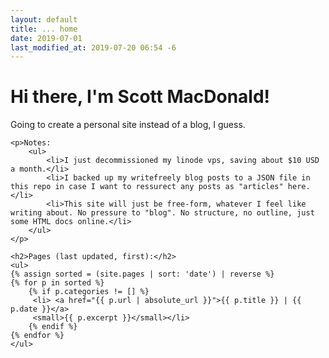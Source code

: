 ```yaml
---
layout: default
title: ... home
date: 2019-07-01
last_modified_at: 2019-07-20 06:54 -6
---
```

<div class="blurb">
	<h1>Hi there, I'm Scott MacDonald!</h1>	
	<p>Going to create a personal site instead of a blog, I guess.</p>	

	<p>Notes:
		<ul>
			<li>I just decommissioned my linode vps, saving about $10 USD a month.</li>
			<li>I backed up my writefreely blog posts to a JSON file in this repo in case I want to ressurect any posts as "articles" here.</li>
			<li>This site will just be free-form, whatever I feel like writing about. No pressure to "blog". No structure, no outline, just some HTML docs online.</li>
		</ul>
	</p>

	<h2>Pages (last updated, first):</h2>
	<ul>
	{% assign sorted = (site.pages | sort: 'date') | reverse %}
	{% for p in sorted %}
		{% if p.categories != [] %}
	  	 <li> <a href="{{ p.url | absolute_url }}">{{ p.title }} | {{ p.date }}</a>
		 <small>{{ p.excerpt }}</small></li>
		{% endif %}
 	{% endfor %}
	</ul>

</div><!-- /.blurb -->
